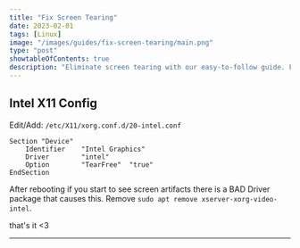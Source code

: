 ```yaml
---
title: "Fix Screen Tearing"
date: 2023-02-01
tags: [Linux]
image: "/images/guides/fix-screen-tearing/main.png"
type: "post"
showtableOfContents: true
description: "Eliminate screen tearing with our easy-to-follow guide. Follow our troubleshooting steps and improve your visual experience with smooth, seamless graphics"
---
```


## Intel X11 Config
Edit/Add: `/etc/X11/xorg.conf.d/20-intel.conf`

```
Section "Device"
    Identifier    "Intel Graphics"
    Driver        "intel"
    Option        "TearFree"  "true"
EndSection
```

After rebooting if you start to see screen artifacts there is a BAD Driver package that causes this. Remove `sudo apt remove xserver-xorg-video-intel`.

that's it <3

----

  